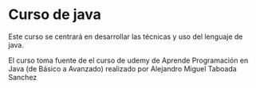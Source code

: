 # Curso de java
Este curso se centrará en desarrollar las técnicas y uso del lenguaje de java.

El curso toma fuente de el curso de udemy de Aprende Programación en Java (de Básico a Avanzado) realizado por Alejandro Miguel Taboada Sanchez
